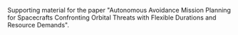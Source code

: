 Supporting material for the paper "Autonomous Avoidance Mission Planning for Spacecrafts Confronting Orbital Threats with Flexible Durations and Resource Demands".
